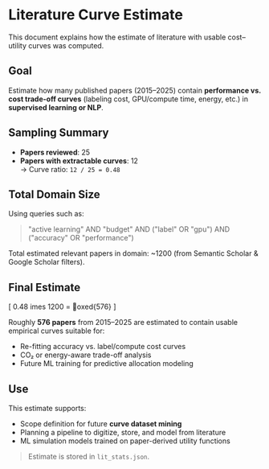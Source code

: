# Literature Curve Estimate

This document explains how the estimate of literature with usable cost–utility curves was computed.

## Goal
Estimate how many published papers (2015–2025) contain **performance vs. cost trade-off curves** (labeling cost, GPU/compute time, energy, etc.) in **supervised learning or NLP**.

## Sampling Summary

- **Papers reviewed**: 25
- **Papers with extractable curves**: 12  
  → Curve ratio: `12 / 25 = 0.48`

## Total Domain Size

Using queries such as:
> "active learning" AND "budget" AND ("label" OR "gpu") AND ("accuracy" OR "performance")

Total estimated relevant papers in domain: ~1200 (from Semantic Scholar & Google Scholar filters).

## Final Estimate

\[
0.48 	imes 1200 = oxed{576}
\]

Roughly **576 papers** from 2015–2025 are estimated to contain usable empirical curves suitable for:
- Re-fitting accuracy vs. label/compute cost curves
- CO₂ or energy-aware trade-off analysis
- Future ML training for predictive allocation modeling

## Use

This estimate supports:
- Scope definition for future **curve dataset mining**
- Planning a pipeline to digitize, store, and model from literature
- ML simulation models trained on paper-derived utility functions

> Estimate is stored in `lit_stats.json`.
